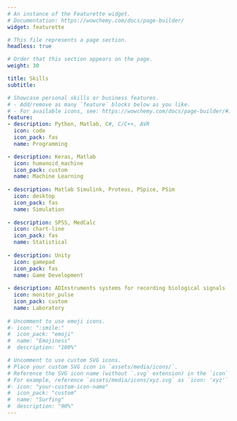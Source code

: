 ```yaml
---
# An instance of the Featurette widget.
# Documentation: https://wowchemy.com/docs/page-builder/
widget: featurette

# This file represents a page section.
headless: true

# Order that this section appears on the page.
weight: 30

title: Skills
subtitle:

# Showcase personal skills or business features.
# - Add/remove as many `feature` blocks below as you like.
# - For available icons, see: https://wowchemy.com/docs/page-builder/#icons
feature:
- description: Python, Matlab, C#, C/C++, AVR
  icon: code
  icon_pack: fas
  name: Programming

- description: Keras, Matlab
  icon: humanoid_machine
  icon_pack: custom
  name: Machine Learning
 
- description: Matlab Simulink, Proteus, PSpice, PSim
  icon: desktop
  icon_pack: fas
  name: Simulation
  
- description: SPSS, MedCalc
  icon: chart-line
  icon_pack: fas
  name: Statistical
  
- description: Unity
  icon: gamepad
  icon_pack: fas
  name: Game Development
  
- description: ADInstruments systems for recording biological signals
  icon: monitor_pulse
  icon_pack: custom
  name: Laboratory
  
# Uncomment to use emoji icons.
#- icon: ":smile:"
#  icon_pack: "emoji"
#  name: "Emojiness"
#  description: "100%"  

# Uncomment to use custom SVG icons.
# Place your custom SVG icon in `assets/media/icons/`.
# Reference the SVG icon name (without `.svg` extension) in the `icon` field.
# For example, reference `assets/media/icons/xyz.svg` as `icon: 'xyz'`
#- icon: "your-custom-icon-name"
#  icon_pack: "custom"
#  name: "Surfing"
#  description: "90%"
---
```

